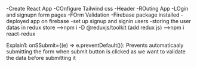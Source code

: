 -Create React App
-COnfigure Tailwind css
-Header
-ROuting App
-LOgin and signupn form pages
-FOrm Validation
-Firebase package installed
-deployed app on firebase
-set up signup and signin users
-storing the user datas in redux store
  -->npm i -D @reduxjs/toolkit (add redux js)
  -->npm i react-redux


Explain1:
onSSubmit={(e) => e.preventDefault()}: Prevents automaticaaly submitting the form when submit button is clicked as we want to validate the data before submitting it